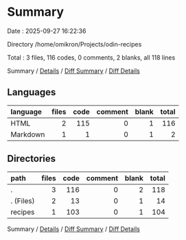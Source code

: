 # Summary

Date : 2025-09-27 16:22:36

Directory /home/omikron/Projects/odin-recipes

Total : 3 files,  116 codes, 0 comments, 2 blanks, all 118 lines

Summary / [Details](details.md) / [Diff Summary](diff.md) / [Diff Details](diff-details.md)

## Languages
| language | files | code | comment | blank | total |
| :--- | ---: | ---: | ---: | ---: | ---: |
| HTML | 2 | 115 | 0 | 1 | 116 |
| Markdown | 1 | 1 | 0 | 1 | 2 |

## Directories
| path | files | code | comment | blank | total |
| :--- | ---: | ---: | ---: | ---: | ---: |
| . | 3 | 116 | 0 | 2 | 118 |
| . (Files) | 2 | 13 | 0 | 1 | 14 |
| recipes | 1 | 103 | 0 | 1 | 104 |

Summary / [Details](details.md) / [Diff Summary](diff.md) / [Diff Details](diff-details.md)